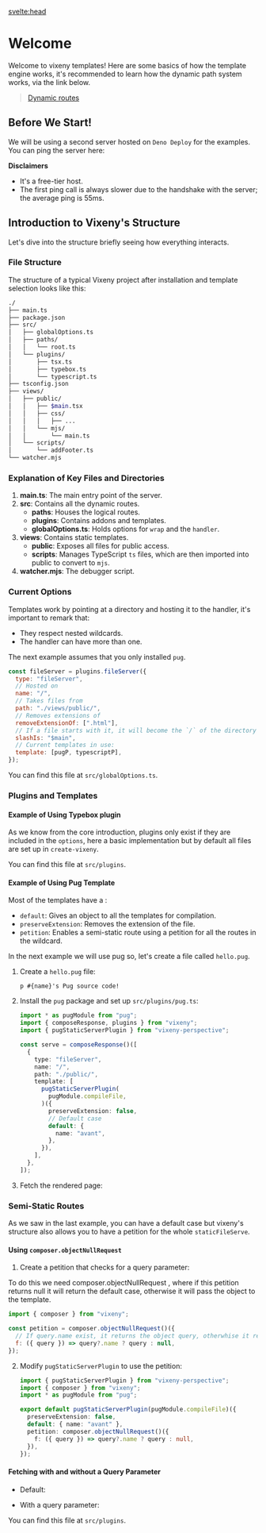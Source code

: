 <script>
  // Importing necessary components
  import Tabs from "$lib/components/Tabs.md";
  import Bash from "$lib/components/SmallComponents/Bash.md";
  import plugin from "$lib/examples/plugins_typebox.md";
  import Request from "$lib/components/Request.svelte"
  // Array containing the installation options for the Tabs component
  const install = [
    { title: "Bun", component: Bash, details: { runtime: "bun" } },
    { title: "Deno", component: Bash, details: { runtime: "deno" } }
  ];
  const tab0 = [
      {title: "main.ts", component: plugin, details: {runtime: "main"}},
      {title: "setup.ts", component: plugin, details: {runtime: "setup"}}
  ];
</script>

<svelte:head>

<script src='/prism.mjs' defer></script>
<title>Introduction - Vixeny</title>
  <meta name="description" content="Using create-vixeny"/>
</svelte:head>

# Welcome

Welcome to vixeny templates! Here are some basics of how the template engine
works, it's recommended to learn how the dynamic path system works, via the link
below.

> [Dynamic routes](/framework/init)

## Before We Start!

We will be using a second server hosted on `Deno Deploy` for the examples. You
can ping the server here:

<Request url="/ping" displaysData={false} />

**Disclaimers**

- It's a free-tier host.
- The first ping call is always slower due to the handshake with the server; the
  average ping is 55ms.

## Introduction to Vixeny's Structure

Let's dive into the structure briefly seeing how everything interacts.

### File Structure

The structure of a typical Vixeny project after installation and template
selection looks like this:

```bash
./
├── main.ts
├── package.json
├── src/
│   ├── globalOptions.ts
│   ├── paths/
│   │   └── root.ts
│   └── plugins/
│       ├── tsx.ts
│       ├── typebox.ts
│       └── typescript.ts
├── tsconfig.json
├── views/
│   ├── public/
│   │   ├── $main.tsx
│   │   ├── css/
│   │   │   ├── ...
│   │   └── mjs/
│   │       └── main.ts
│   └── scripts/
│       └── addFooter.ts
└── watcher.mjs
```

### Explanation of Key Files and Directories

1. **main.ts**: The main entry point of the server.
2. **src**: Contains all the dynamic routes.
   - **paths**: Houses the logical routes.
   - **plugins**: Contains addons and templates.
   - **globalOptions.ts**: Holds options for `wrap` and the `handler`.
3. **views**: Contains static templates.
   - **public**: Exposes all files for public access.
   - **scripts**: Manages TypeScript `ts` files, which are then imported into
     public to convert to `mjs`.
4. **watcher.mjs**: The debugger script.

### Current Options

Templates work by pointing at a directory and hosting it to the handler, it's
important to remark that:

- They respect nested wildcards.
- The handler can have more than one.

The next example assumes that you only installed `pug`.

```javascript
const fileServer = plugins.fileServer({
  type: "fileServer",
  // Hosted on
  name: "/",
  // Takes files from
  path: "./views/public/",
  // Removes extensions of
  removeExtensionOf: [".html"],
  // If a file starts with it, it will become the `/` of the directory
  slashIs: "$main",
  // Current templates in use:
  template: [pugP, typescriptP],
});
```

You can find this file at `src/globalOptions.ts`.

### Plugins and Templates

#### Example of Using Typebox plugin

As we know from the core introduction, plugins only exist if they are included
in the `options`, here a basic implementation but by default all files are set
up in `create-vixeny`.

You can find this file at `src/plugins`.

<Tabs data={tab0}/>

#### Example of Using Pug Template

Most of the templates have a :

- `default`: Gives an object to all the templates for compilation.
- `preserveExtension`: Removes the extension of the file.
- `petition`: Enables a semi-static route using a petition for all the routes in
  the wildcard.

In the next example we will use pug so, let's create a file called `hello.pug`.

1. Create a `hello.pug` file:
   ```pug
   p #{name}'s Pug source code!
   ```

2. Install the `pug` package and set up `src/plugins/pug.ts`:
   ```ts
   import * as pugModule from "pug";
   import { composeResponse, plugins } from "vixeny";
   import { pugStaticServerPlugin } from "vixeny-perspective";

   const serve = composeResponse()([
     {
       type: "fileServer",
       name: "/",
       path: "./public/",
       template: [
         pugStaticServerPlugin(
           pugModule.compileFile,
         )({
           preserveExtension: false,
           // Default case
           default: {
             name: "avant",
           },
         }),
       ],
     },
   ]);
   ```

3. Fetch the rendered page:

<Request url="/hello" displaysData={false} />

### Semi-Static Routes

As we saw in the last example, you can have a default case but vixeny's
structure also allows you to have a petition for the whole `staticFileServe`.

#### Using `composer.objectNullRequest`

1. Create a petition that checks for a query parameter:

To do this we need composer.objectNullRequest , where if this petition returns
null it will return the default case, otherwise it will pass the object to the
template.

```javascript
import { composer } from "vixeny";

const petition = composer.objectNullRequest()({
  // If query.name exist, it returns the object query, otherwhise it returns null
  f: ({ query }) => query?.name ? query : null,
});
```

2. Modify `pugStaticServerPlugin` to use the petition:
   ```ts
   import { pugStaticServerPlugin } from "vixeny-perspective";
   import { composer } from "vixeny";
   import * as pugModule from "pug";

   export default pugStaticServerPlugin(pugModule.compileFile)({
     preserveExtension: false,
     default: { name: "avant" },
     petition: composer.objectNullRequest()({
       f: ({ query }) => query?.name ? query : null,
     }),
   });
   ```

#### Fetching with and without a Query Parameter

- Default:

<Request url="/hello" displaysData={true} />

- With a query parameter:

<Request url="/hello?name=dave" displaysData={true} />

You can find this file at `src/plugins`.
